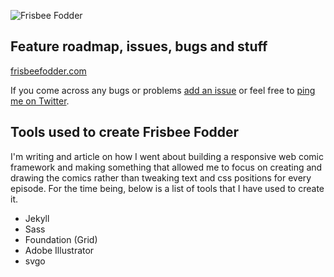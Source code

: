 ![Frisbee Fodder](http://frisbeefodder.com/images/frisbeefodder-logo.png "Frisbee Fodder")

## Feature roadmap, issues, bugs and stuff

[frisbeefodder.com](http://frisbeefodder.com)

If you come across any bugs or problems [add an issue](https://github.com/benbrignell/frisbeefodder-issues/issues) or feel free to [ping me on Twitter](http://twitter.com/benbrignell).

## Tools used to create Frisbee Fodder
I'm writing and article on how I went about building a responsive web comic framework and making something that allowed me to focus on creating and drawing the comics rather than tweaking text and css positions for every episode. For the time being, below is a list of tools that I have used to create it.

* Jekyll
* Sass
* Foundation (Grid)
* Adobe Illustrator
* svgo
